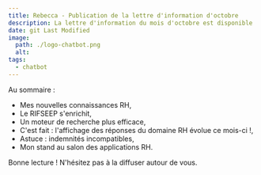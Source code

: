 ```yaml
---
title: Rebecca - Publication de la lettre d'information d'octobre
description: La lettre d'information du mois d'octobre est disponible !
date: git Last Modified
image:
  path: ./logo-chatbot.png
  alt:
tags:
  - chatbot
---
```

Au sommaire :

- Mes nouvelles connaissances RH,
- Le RIFSEEP s'enrichit,
- Un moteur de recherche plus efficace,
- C'est fait : l'affichage des réponses du domaine RH évolue ce mois-ci !,
- Astuce : indemnités incompatibles,
- Mon stand au salon des applications RH.

Bonne lecture ! N'hésitez pas à la diffuser autour de vous.
